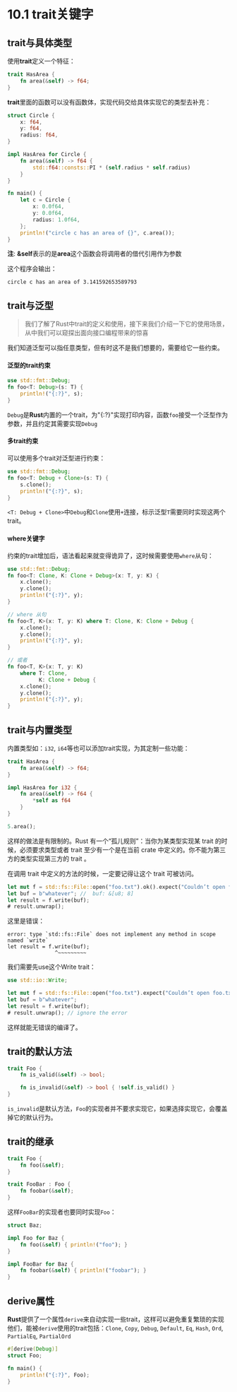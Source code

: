 # 10.1 trait关键字

## trait与具体类型

使用**trait**定义一个特征：

```rust
trait HasArea {
    fn area(&self) -> f64;
}
```
**trait**里面的函数可以没有函数体，实现代码交给具体实现它的类型去补充：

```rust
struct Circle {
    x: f64,
    y: f64,
    radius: f64,
}

impl HasArea for Circle {
    fn area(&self) -> f64 {
        std::f64::consts::PI * (self.radius * self.radius)
    }
}

fn main() {
    let c = Circle {
        x: 0.0f64,
        y: 0.0f64,
        radius: 1.0f64,
    };
    println!("circle c has an area of {}", c.area());
}
```
**注**: **&self**表示的是**area**这个函数会将调用者的借代引用作为参数

这个程序会输出：

```
circle c has an area of 3.141592653589793
```

## trait与泛型

> 我们了解了Rust中trait的定义和使用，接下来我们介绍一下它的使用场景，从中我们可以窥探出面向接口编程带来的惊喜

我们知道泛型可以指任意类型，但有时这不是我们想要的，需要给它一些约束。

#### 泛型的trait约束

```rust
use std::fmt::Debug;
fn foo<T: Debug>(s: T) {
    println!("{:?}", s); 
}
```

`Debug`是**Rust**内置的一个trait，为"{:?}"实现打印内容，函数`foo`接受一个泛型作为参数，并且约定其需要实现`Debug`

#### 多trait约束

可以使用多个trait对泛型进行约束：

```rust
use std::fmt::Debug;
fn foo<T: Debug + Clone>(s: T) {
    s.clone(); 
    println!("{:?}", s); 
}
```
`<T: Debug + Clone>`中`Debug`和`Clone`使用`+`连接，标示泛型`T`需要同时实现这两个trait。

#### where关键字

约束的trait增加后，语法看起来就变得诡异了，这时候需要使用`where`从句：

```rust
use std::fmt::Debug;
fn foo<T: Clone, K: Clone + Debug>(x: T, y: K) {
    x.clone();
    y.clone();
    println!("{:?}", y);
}

// where 从句
fn foo<T, K>(x: T, y: K) where T: Clone, K: Clone + Debug {
    x.clone();
    y.clone();
    println!("{:?}", y);
}

// 或者
fn foo<T, K>(x: T, y: K) 
    where T: Clone, 
          K: Clone + Debug {
    x.clone();
    y.clone();
    println!("{:?}", y);
}
```

## trait与内置类型

内置类型如：`i32`, `i64`等也可以添加trait实现，为其定制一些功能：

```rust
trait HasArea {
    fn area(&self) -> f64;
}

impl HasArea for i32 {
    fn area(&self) -> f64 {
        *self as f64
    }
}

5.area();
```

这样的做法是有限制的。Rust 有一个“孤儿规则”：当你为某类型实现某 trait 的时候，必须要求类型或者 trait 至少有一个是在当前 crate 中定义的。你不能为第三方的类型实现第三方的 trait 。

在调用 trait 中定义的方法的时候，一定要记得让这个 trait 可被访问。

```rust
let mut f = std::fs::File::open("foo.txt").ok().expect("Couldn’t open foo.txt");
let buf = b"whatever"; //  buf: &[u8; 8]
let result = f.write(buf);
# result.unwrap();
```

这里是错误：

```
error: type `std::fs::File` does not implement any method in scope named `write`
let result = f.write(buf);
               ^~~~~~~~~~
```

我们需要先use这个Write trait：

```rust
use std::io::Write;

let mut f = std::fs::File::open("foo.txt").expect("Couldn’t open foo.txt");
let buf = b"whatever";
let result = f.write(buf);
# result.unwrap(); // ignore the error
```

这样就能无错误的编译了。


## trait的默认方法


```rust
trait Foo {
    fn is_valid(&self) -> bool;

    fn is_invalid(&self) -> bool { !self.is_valid() }
}
```

`is_invalid`是默认方法，`Foo`的实现者并不要求实现它，如果选择实现它，会覆盖掉它的默认行为。

## trait的继承

```rust
trait Foo {
    fn foo(&self);
}

trait FooBar : Foo {
    fn foobar(&self);
}
```

这样`FooBar`的实现者也要同时实现`Foo`：

```rust
struct Baz;

impl Foo for Baz {
    fn foo(&self) { println!("foo"); }
}

impl FooBar for Baz {
    fn foobar(&self) { println!("foobar"); }
}
```

## derive属性

**Rust**提供了一个属性`derive`来自动实现一些trait，这样可以避免重复繁琐的实现他们，能被`derive`使用的trait包括：`Clone`, `Copy`, `Debug`, `Default`, `Eq`, `Hash`, `Ord`, `PartialEq`, `PartialOrd`

```rust
#[derive(Debug)]
struct Foo;

fn main() {
    println!("{:?}", Foo);
}
```


